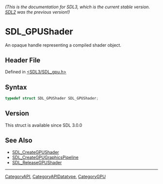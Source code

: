 ###### (This is the documentation for SDL3, which is the current stable version. [SDL2](https://wiki.libsdl.org/SDL2/) was the previous version!)
# SDL_GPUShader

An opaque handle representing a compiled shader object.

## Header File

Defined in [<SDL3/SDL_gpu.h>](https://github.com/libsdl-org/SDL/blob/main/include/SDL3/SDL_gpu.h)

## Syntax

```c
typedef struct SDL_GPUShader SDL_GPUShader;
```

## Version

This struct is available since SDL 3.0.0

## See Also

- [SDL_CreateGPUShader](SDL_CreateGPUShader)
- [SDL_CreateGPUGraphicsPipeline](SDL_CreateGPUGraphicsPipeline)
- [SDL_ReleaseGPUShader](SDL_ReleaseGPUShader)

----
[CategoryAPI](CategoryAPI), [CategoryAPIDatatype](CategoryAPIDatatype), [CategoryGPU](CategoryGPU)

